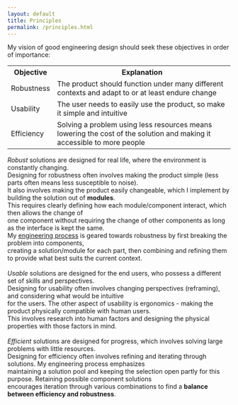 ```yaml
---
layout: default
title: Principles
permalink: /principles.html
---
```


My vision of good engineering design should seek these objectives in order of importance:

<table id="pretty">
<tr>
  <th>Objective</th>
  <th>Explanation</th>
</tr>
<tr>
  <td>Robustness</td>
  <td>The product should function under many different contexts and adapt to or at least endure change</td>
</tr>
<tr>
  <td>Usability</td>
  <td>The user needs to easily use the product, so make it simple and intuitive</td>
</tr>
<tr>
  <td>Efficiency</td>
  <td>Solving a problem using less resources means lowering the cost of the solution and making it accessible to more people</td>
</tr>
</table>


*Robust* solutions are designed for real life, where the environment is constantly changing.  
Designing for robustness often involves making the product simple (less parts often means less susceptible to noise).  
It also involves making the product easily changeable, which I implement by building the solution out of **modules**.  
This requires clearly defining how each module/component interact, which then allows the change of  
one component without requiring the change of other components as long as the interface is kept the same.  
My [engineering process](/portfolio/process.html) is geared towards robustness by first breaking the problem into components,  
creating a solution/module for each part, then combining and refining them to provide what best suits the current context.  
<br>
*Usable* solutions are designed for the end users, who possess a different set of skills and perspectives.  
Designing for usability often involves changing perspectives (reframing), and considering what would be intuitive  
for the users. The other aspect of usability is ergonomics - making the product physically compatible with human users.  
This involves research into human factors and designing the physical properties with those factors in mind.  
<br>
*Efficient* solutions are designed for progress, which involves solving large problems with little resources.  
Designing for efficiency often involves refining and iterating through solutions. My engineering process emphasizes  
maintaining a solution pool and keeping the selection open partly for this purpose. Retaining possible component solutions  
encourages iteration through various combinations to find a **balance between efficiency and robustness**. 